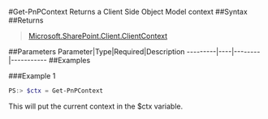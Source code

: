 #Get-PnPContext
Returns a Client Side Object Model context
##Syntax
##Returns
>[Microsoft.SharePoint.Client.ClientContext](https://msdn.microsoft.com/en-us/library/microsoft.sharepoint.client.clientcontext.aspx)

##Parameters
Parameter|Type|Required|Description
---------|----|--------|-----------
##Examples

###Example 1
```powershell
PS:> $ctx = Get-PnPContext
```
This will put the current context in the $ctx variable.
